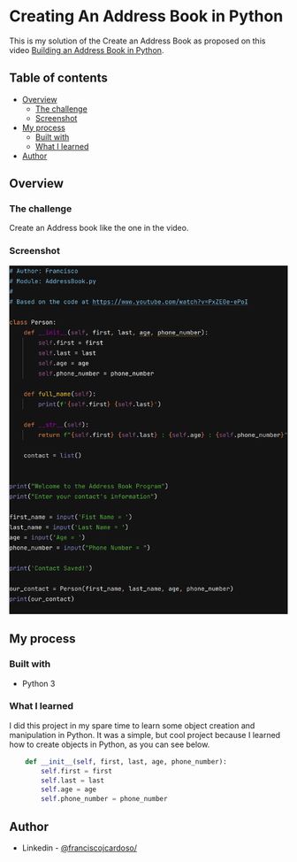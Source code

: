 # Creating An Address Book in Python

This is my solution of the Create an Address Book as proposed on this video
[Building an Address Book in Python](https://www.youtube.com/watch?v=PxZE0e-ePoI).

## Table of contents

- [Overview](#overview)
  - [The challenge](#the-challenge)
  - [Screenshot](#screenshot)
- [My process](#my-process)
  - [Built with](#built-with)
  - [What I learned](#what-i-learned)
- [Author](#author)

## Overview

### The challenge

Create an Address book like the one in the video. 

### Screenshot

![Desktop](screenshots/desktop.png)

## My process

### Built with

- Python 3

### What I learned

I did this project in my spare time to learn some object creation and manipulation in Python. It was a simple, but cool project because I learned how to create objects in Python, as you can see below. 

```python
    def __init__(self, first, last, age, phone_number):
        self.first = first
        self.last = last
        self.age = age
        self.phone_number = phone_number
```


## Author

- Linkedin - [@franciscojcardoso/](https://www.linkedin.com/in/franciscojcardoso)
